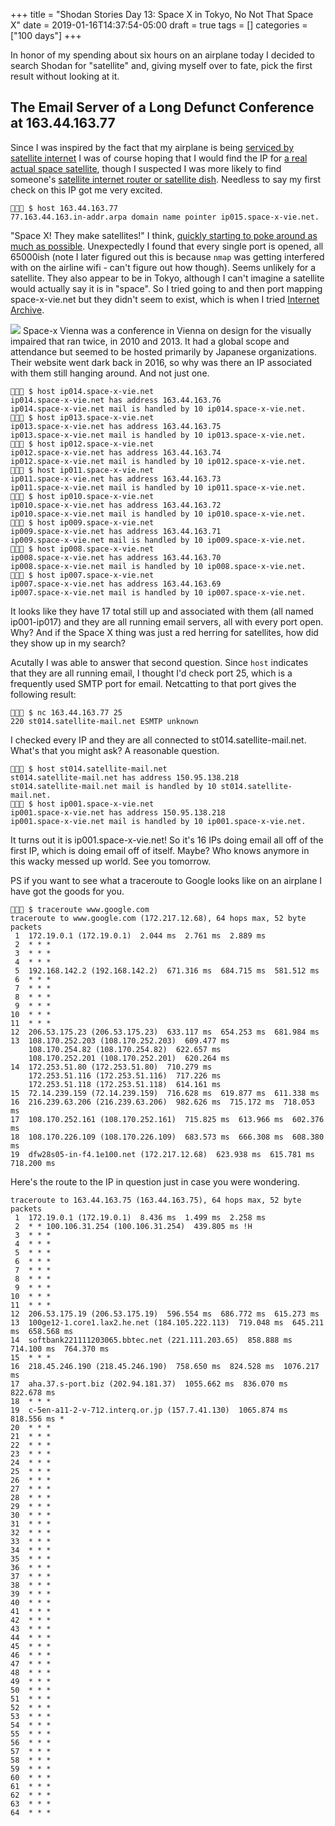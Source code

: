 +++
title = "Shodan Stories Day 13: Space X in Tokyo, No Not That Space X"
date = 2019-01-16T14:37:54-05:00
draft = true
tags = []
categories = ["100 days"]
+++

In honor of my spending about six hours on an airplane today I decided to search Shodan for "satellite" and, giving myself over to fate, pick the first result without looking at it.

## The Email Server of a Long Defunct Conference at 163.44.163.77
Since I was inspired by the fact that my airplane is being [serviced by satellite internet](https://en.wikipedia.org/wiki/Viasat,_Inc.) I was of course hoping that I would find the IP for [a real actual space satellite](https://www.quora.com/Do-communication-satellites-have-ip-addresses-If-so-what-are-they), though I suspected I was more likely to find someone's [satellite internet router or satellite dish](https://www.dish.com/internet/). Needless to say my first check on this IP got me very excited.
```
👻🌵🔮 $ host 163.44.163.77
77.163.44.163.in-addr.arpa domain name pointer ip015.space-x-vie.net.
```
"Space X! They make satellites!" I think, [quickly starting to poke around as much as possible](https://www.alphr.com/space/1008632/Elon-Musk-SpaceX-Starlink-internet). Unexpectedly I found that every single port is opened, all 65000ish (note I later figured out this is because `nmap` was getting interfered with on the airline wifi - can't figure out how though). Seems unlikely for a satellite. They also appear to be in Tokyo, although I can't imagine a satellite would actually say it is in "space". So I tried going to and then port mapping space-x-vie.net but they didn't seem to exist, which is when I tried [Internet Archive](https://web.archive.org/web/20101201080921/http://www.space-x-vie.net:80/s).

![](/images/100Days/Day13/space-x2010.png)
Space-x Vienna was a conference in Vienna on design for the visually impaired that ran twice, in 2010 and 2013. It had a global scope and attendance but seemed to be hosted primarily by Japanese organizations. Their website went dark back in 2016, so why was there an IP associated with them still hanging around. And not just one.
```
👻🌵🔮 $ host ip014.space-x-vie.net
ip014.space-x-vie.net has address 163.44.163.76
ip014.space-x-vie.net mail is handled by 10 ip014.space-x-vie.net.
👻🌵🔮 $ host ip013.space-x-vie.net
ip013.space-x-vie.net has address 163.44.163.75
ip013.space-x-vie.net mail is handled by 10 ip013.space-x-vie.net.
👻🌵🔮 $ host ip012.space-x-vie.net
ip012.space-x-vie.net has address 163.44.163.74
ip012.space-x-vie.net mail is handled by 10 ip012.space-x-vie.net.
👻🌵🔮 $ host ip011.space-x-vie.net
ip011.space-x-vie.net has address 163.44.163.73
ip011.space-x-vie.net mail is handled by 10 ip011.space-x-vie.net.
👻🌵🔮 $ host ip010.space-x-vie.net
ip010.space-x-vie.net has address 163.44.163.72
ip010.space-x-vie.net mail is handled by 10 ip010.space-x-vie.net.
👻🌵🔮 $ host ip009.space-x-vie.net
ip009.space-x-vie.net has address 163.44.163.71
ip009.space-x-vie.net mail is handled by 10 ip009.space-x-vie.net.
👻🌵🔮 $ host ip008.space-x-vie.net
ip008.space-x-vie.net has address 163.44.163.70
ip008.space-x-vie.net mail is handled by 10 ip008.space-x-vie.net.
👻🌵🔮 $ host ip007.space-x-vie.net
ip007.space-x-vie.net has address 163.44.163.69
ip007.space-x-vie.net mail is handled by 10 ip007.space-x-vie.net.
```
It looks like they have 17 total still up and associated with them (all named ip001-ip017) and they are all running email servers, all with every port open. Why? And if the Space X thing was just a red herring for satellites, how did they show up in my search?

Acutally I was able to answer that second question. Since `host` indicates that they are all running email, I thought I'd check port 25, which is a frequently used SMTP port for email. Netcatting to that port gives the following result:
```
👻🌵🔮 $ nc 163.44.163.77 25
220 st014.satellite-mail.net ESMTP unknown
```
I checked every IP and they are all connected to st014.satellite-mail.net. What's that you might ask? A reasonable question.
```
👻🌵🔮 $ host st014.satellite-mail.net
st014.satellite-mail.net has address 150.95.138.218
st014.satellite-mail.net mail is handled by 10 st014.satellite-mail.net.
👻🌵🔮 $ host ip001.space-x-vie.net
ip001.space-x-vie.net has address 150.95.138.218
ip001.space-x-vie.net mail is handled by 10 ip001.space-x-vie.net.
```
It turns out it is ip001.space-x-vie.net! So it's 16 IPs doing email all off of the first IP, which is doing email off of itself. Maybe? Who knows anymore in this wacky messed up world. See you tomorrow.


PS if you want to see what a traceroute to Google looks like on an airplane I have got the goods for you.
```
👻🌵🔮 $ traceroute www.google.com
traceroute to www.google.com (172.217.12.68), 64 hops max, 52 byte packets
 1  172.19.0.1 (172.19.0.1)  2.044 ms  2.761 ms  2.889 ms
 2  * * *
 3  * * *
 4  * * *
 5  192.168.142.2 (192.168.142.2)  671.316 ms  684.715 ms  581.512 ms
 6  * * *
 7  * * *
 8  * * *
 9  * * *
10  * * *
11  * * *
12  206.53.175.23 (206.53.175.23)  633.117 ms  654.253 ms  681.984 ms
13  108.170.252.203 (108.170.252.203)  609.477 ms
    108.170.254.82 (108.170.254.82)  622.657 ms
    108.170.252.201 (108.170.252.201)  620.264 ms
14  172.253.51.80 (172.253.51.80)  710.279 ms
    172.253.51.116 (172.253.51.116)  717.226 ms
    172.253.51.118 (172.253.51.118)  614.161 ms
15  72.14.239.159 (72.14.239.159)  716.628 ms  619.877 ms  611.338 ms
16  216.239.63.206 (216.239.63.206)  982.626 ms  715.172 ms  718.053 ms
17  108.170.252.161 (108.170.252.161)  715.825 ms  613.966 ms  602.376 ms
18  108.170.226.109 (108.170.226.109)  683.573 ms  666.308 ms  608.380 ms
19  dfw28s05-in-f4.1e100.net (172.217.12.68)  623.938 ms  615.781 ms  718.200 ms
```

Here's the route to the IP in question just in case you were wondering.
```🌵🔮 $ traceroute 163.44.163.75
traceroute to 163.44.163.75 (163.44.163.75), 64 hops max, 52 byte packets
 1  172.19.0.1 (172.19.0.1)  8.436 ms  1.499 ms  2.258 ms
 2  * * 100.106.31.254 (100.106.31.254)  439.805 ms !H
 3  * * *
 4  * * *
 5  * * *
 6  * * *
 7  * * *
 8  * * *
 9  * * *
10  * * *
11  * * *
12  206.53.175.19 (206.53.175.19)  596.554 ms  686.772 ms  615.273 ms
13  100ge12-1.core1.lax2.he.net (184.105.222.113)  719.048 ms  645.211 ms  658.568 ms
14  softbank221111203065.bbtec.net (221.111.203.65)  858.888 ms  714.100 ms  764.370 ms
15  * * *
16  218.45.246.190 (218.45.246.190)  758.650 ms  824.528 ms  1076.217 ms
17  aha.37.s-port.biz (202.94.181.37)  1055.662 ms  836.070 ms  822.678 ms
18  * * *
19  c-5en-a11-2-v-712.interq.or.jp (157.7.41.130)  1065.874 ms  818.556 ms *
20  * * *
21  * * *
22  * * *
23  * * *
24  * * *
25  * * *
26  * * *
27  * * *
28  * * *
29  * * *
30  * * *
31  * * *
32  * * *
33  * * *
34  * * *
35  * * *
36  * * *
37  * * *
38  * * *
39  * * *
40  * * *
41  * * *
42  * * *
43  * * *
44  * * *
45  * * *
46  * * *
47  * * *
48  * * *
49  * * *
50  * * *
51  * * *
52  * * *
53  * * *
54  * * *
55  * * *
56  * * *
57  * * *
58  * * *
59  * * *
60  * * *
61  * * *
62  * * *
63  * * *
64  * * *
```
